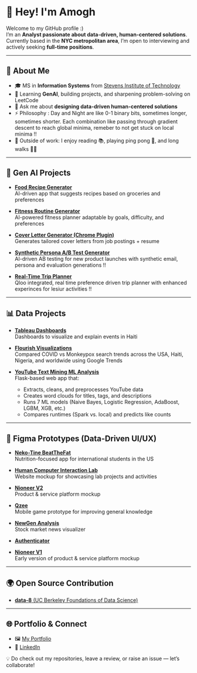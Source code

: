 # 👋 Hey! I'm Amogh  

Welcome to my GitHub profile :)  
I’m an **Analyst passionate about data-driven, human-centered solutions**.  
Currently based in the **NYC metropolitan area**, I’m open to interviewing and actively seeking **full-time positions**.  

---

## 🎯 About Me
- 🎓 MS in **Information Systems** from [Stevens Institute of Technology](https://www.stevens.edu/school-business/masters-programs/information-systems)  
- 🌱 Learning **GenAI**, building projects, and sharpening problem-solving on LeetCode  
- 💬 Ask me about **designing data-driven human-centered solutions**  
- ⚡ Philosophy : Day and Night are like 0-1 binary bits, sometimes longer, sometimes shorter. Each combination like passing through gradient descent to reach global minima, remeber to not get stuck on local minima !!
- 🎈 Outside of work: I enjoy reading 📚, playing ping pong 🏓, and long walks 🚶‍♂️  

---

## 🤖 Gen AI Projects
- [**Food Recipe Generator**](https://getfoodrecipe.streamlit.app)  
  AI-driven app that suggests recipes based on groceries and preferences  

- [**Fitness Routine Generator**](https://getfitnessroutine.streamlit.app)  
  AI-powered fitness planner adaptable by goals, difficulty, and preferences  

- [**Cover Letter Generator (Chrome Plugin)**](https://chromewebstore.google.com/detail/fkpngfojlofakgbochaelobacgekmpla)  
  Generates tailored cover letters from job postings + resume  

- [**Synthetic Persona A/B Test Generator**](https://abtest-email-marketing.streamlit.app/)  
  AI-driven AB testing for new product launches with synthetic email, persona and evaluation generations !!

- [**Real-Time Trip Planner**](https://outingplanner.streamlit.app/)  
  Qloo integrated, real time preference driven trip planner with enhanced experinces for lesiur activities !!

---

## 📊 Data Projects
- [**Tableau Dashboards**](https://public.tableau.com/app/profile/amoghkokari)  
  Dashboards to visualize and explain events in Haiti  

- [**Flourish Visualizations**](https://public.flourish.studio/visualisation/10860806/)  
  Compared COVID vs Monkeypox search trends across the USA, Haiti, Nigeria, and worldwide using Google Trends  

- [**YouTube Text Mining ML Analysis**](https://github.com/amoghkokari/youTube_textMining_ML_Analysis)  
  Flask-based web app that:  
  - Extracts, cleans, and preprocesses YouTube data  
  - Creates word clouds for titles, tags, and descriptions  
  - Runs 7 ML models (Naive Bayes, Logistic Regression, AdaBoost, LGBM, XGB, etc.)  
  - Compares runtimes (Spark vs. local) and predicts like counts  

---

## 🎨 Figma Prototypes (Data-Driven UI/UX)
- [**Neko-Tine BeatTheFat**](https://www.figma.com/proto/kOJYB4BlA9dLRKlucSTUig/BTF?type=design&node-id=8-2&t=CAubBeAtzthSb0bF-1&scaling=scale-down&page-id=0%3A1&starting-point-node-id=8%3A2&mode=design)  
  Nutrition-focused app for international students in the US  

- [**Human Computer Interaction Lab**](https://www.figma.com/proto/NT0i0Lx5zegnNuJArNAMWS/StevensHCI?node-id=1%3A2&starting-point-node-id=1%3A2)  
  Website mockup for showcasing lab projects and activities  

- [**Nioneer V2**](https://www.figma.com/proto/LzOZNJ2rKPeGM7xzjn9vrE/Untitled?node-id=1%3A2)  
  Product & service platform mockup  

- [**Qzee**](https://www.figma.com/proto/AuFRUijarfTwSzMDBsoin3/Qzeee?node-id=0%3A3&scaling=scale-down&page-id=0%3A1&starting-point-node-id=11%3A2)  
  Mobile game prototype for improving general knowledge  

- [**NewGen Analysis**](https://www.figma.com/proto/YWytkthtZJxeRyecV2cI2s/NGA?node-id=11%3A5&scaling=scale-down&page-id=11%3A0&starting-point-node-id=39%3A76&show-proto-sidebar=1)  
  Stock market news visualizer  

- [**Authenticator**](https://www.figma.com/proto/UnCjKfv9U8qaThBja217a9/Authenticator?node-id=7%3A194&scaling=min-zoom&page-id=0%3A1)  

- [**Nioneer V1**](https://www.figma.com/proto/BjfEVzu7iWSEQ7ZtsHQvZ0/UI?node-id=1%3A25&scaling=scale-down&page-id=0%3A1&starting-point-node-id=1%3A5)  
  Early version of product & service platform mockup  

---

## 🌍 Open Source Contribution
- [**data-8** (UC Berkeley Foundations of Data Science)](https://github.com/data-8/datascience/pull/576)  

---

## 🌐 Portfolio & Connect
- 🖼️ [My Portfolio](https://padlet.com/amoghkokari/my-portfolio-pmedtgib3l3qk1ma)  
- 💼 [LinkedIn](https://www.linkedin.com/in/amoghkokari/)  

💡 Do check out my repositories, leave a review, or raise an issue — let’s collaborate!  
